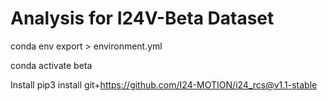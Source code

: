 # Analysis for I24V-Beta Dataset

conda env export > environment.yml

<!-- We name the environment to be beta -->
conda activate beta

Install
pip3 install git+https://github.com/I24-MOTION/i24_rcs@v1.1-stable